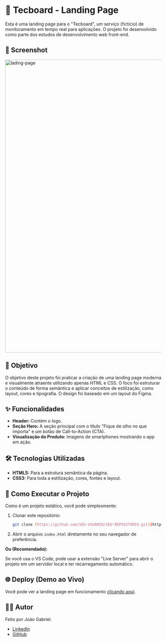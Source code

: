 # 🚀 Tecboard - Landing Page

Esta é uma landing page para o "Tecboard", um serviço (fictício) de monitoramento em tempo real para aplicações. O projeto foi desenvolvido como parte dos estudos de desenvolvimento web front-end.

## 📸 Screenshot

<img width="1915" height="942" alt="lading-page" src="https://github.com/user-attachments/assets/00acd2dd-884b-4a47-a49b-4fdd9a7c5454" />


## 🎯 Objetivo

O objetivo deste projeto foi praticar a criação de uma landing page moderna e visualmente atraente utilizando apenas HTML e CSS. O foco foi estruturar o conteúdo de forma semântica e aplicar conceitos de estilização, como layout, cores e tipografia. O design foi baseado em um layout do Figma.

## ✨ Funcionalidades

* **Header:** Contém o logo.
* **Seção Hero:** A seção principal com o título "Fique de olho no que importa" e um botão de Call-to-Action (CTA).
* **Visualização do Produto:** Imagens de smartphones mostrando o app em ação.

## 🛠️ Tecnologias Utilizadas

* **HTML5:** Para a estrutura semântica da página.
* **CSS3:** Para toda a estilização, cores, fontes e layout.

## 📂 Como Executar o Projeto

Como é um projeto estático, você pode simplesmente:

1.  Clonar este repositório:
    ```bash
    git clone [https://github.com/SEU-USUARIO/SEU-REPOSITORIO.git](https://github.com/SEU-USUARIO/SEU-REPOSITORIO.git)
    ```
2.  Abrir o arquivo `index.html` diretamente no seu navegador de preferência.

**Ou (Recomendado):**

Se você usa o VS Code, pode usar a extensão "Live Server" para abrir o projeto em um servidor local e ter recarregamento automático.

## 🌐 Deploy (Demo ao Vivo)

Você pode ver a landing page em funcionamento [clicando aqui](https://link-para-seu-site.com).

## 👨‍💻 Autor

Feito por João Gabriel.

* <a href="https://www.linkedin.com/in/jo%C3%A3o-gabriel-fazio-861186338/" target="_blank">LinkedIn</a>
* <a href="https://github.com/JoaoFazio" target="_blank">GitHub</a>
